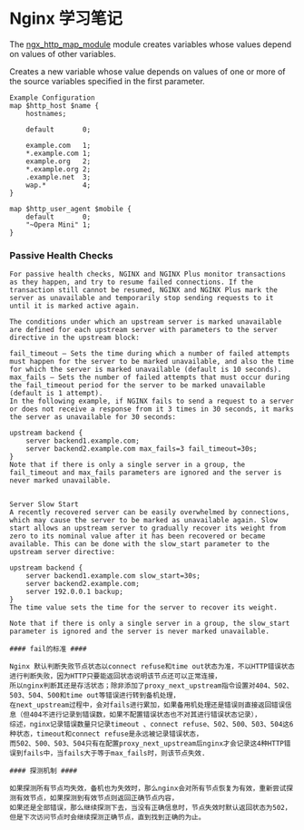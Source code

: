 Nginx 学习笔记
=============

The [ngx_http_map_module](http://nginx.org/en/docs/http/ngx_http_map_module.html) module creates variables whose values depend on values of other variables.

Creates a new variable whose value depends on values of one or more of the source variables specified in the first parameter.

    Example Configuration
    map $http_host $name {
        hostnames;
    
        default       0;
    
        example.com   1;
        *.example.com 1;
        example.org   2;
        *.example.org 2;
        .example.net  3;
        wap.*         4;
    }

    map $http_user_agent $mobile {
        default       0;
        "~Opera Mini" 1;
    }
    
### Passive Health Checks

    For passive health checks, NGINX and NGINX Plus monitor transactions as they happen, and try to resume failed connections. If the transaction still cannot be resumed, NGINX and NGINX Plus mark the server as unavailable and temporarily stop sending requests to it until it is marked active again.
    
    The conditions under which an upstream server is marked unavailable are defined for each upstream server with parameters to the server directive in the upstream block:
    
    fail_timeout – Sets the time during which a number of failed attempts must happen for the server to be marked unavailable, and also the time for which the server is marked unavailable (default is 10 seconds).
    max_fails – Sets the number of failed attempts that must occur during the fail_timeout period for the server to be marked unavailable (default is 1 attempt).
    In the following example, if NGINX fails to send a request to a server or does not receive a response from it 3 times in 30 seconds, it marks the server as unavailable for 30 seconds:
    
    upstream backend {
        server backend1.example.com;
        server backend2.example.com max_fails=3 fail_timeout=30s;
    }
    Note that if there is only a single server in a group, the fail_timeout and max_fails parameters are ignored and the server is never marked unavailable.
    
    
    Server Slow Start
    A recently recovered server can be easily overwhelmed by connections, which may cause the server to be marked as unavailable again. Slow start allows an upstream server to gradually recover its weight from zero to its nominal value after it has been recovered or became available. This can be done with the slow_start parameter to the upstream server directive:
    
    upstream backend {
        server backend1.example.com slow_start=30s;
        server backend2.example.com;
        server 192.0.0.1 backup;
    }
    The time value sets the time for the server to recover its weight.
    
    Note that if there is only a single server in a group, the slow_start parameter is ignored and the server is never marked unavailable.
    
    #### fail的标准 ####
    
    Nginx 默认判断失败节点状态以connect refuse和time out状态为准，不以HTTP错误状态进行判断失败，因为HTTP只要能返回状态说明该节点还可以正常连接，
    所以nginx判断其还是存活状态；除非添加了proxy_next_upstream指令设置对404、502、503、504、500和time out等错误进行转到备机处理，
    在next_upstream过程中，会对fails进行累加，如果备用机处理还是错误则直接返回错误信息（但404不进行记录到错误数，如果不配置错误状态也不对其进行错误状态记录），
    综述，nginx记录错误数量只记录timeout 、connect refuse、502、500、503、504这6种状态，timeout和connect refuse是永远被记录错误状态，
    而502、500、503、504只有在配置proxy_next_upstream后nginx才会记录这4种HTTP错误到fails中，当fails大于等于max_fails时，则该节点失效.
    
    #### 探测机制 ####
    
    如果探测所有节点均失效，备机也为失效时，那么nginx会对所有节点恢复为有效，重新尝试探测有效节点，如果探测到有效节点则返回正确节点内容，
    如果还是全部错误，那么继续探测下去，当没有正确信息时，节点失效时默认返回状态为502，但是下次访问节点时会继续探测正确节点，直到找到正确的为止。
